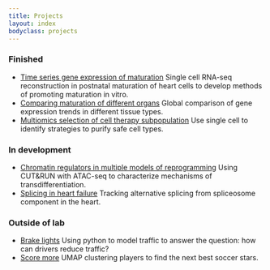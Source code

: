```yaml
---
title: Projects
layout: index
bodyclass: projects
---
```


### Finished

* [Time series gene expression of maturation](http://github.com/smurph50) <span>Single cell RNA-seq reconstruction in postnatal maturation of heart cells to develop methods of promoting maturation in vitro.</span>
* [Comparing maturation of different organs](http://github.com/smurph50)  <span>Global comparison of gene expression trends in different tissue types.</span>
* [Multiomics selection of cell therapy subpopulation](http://github.com/smurph50)  <span>Use single cell to identify strategies to purify safe cell types.</span>

### In development

* [Chromatin regulators in multiple models of reprogramming](http://github.com/smurph50) <span>Using CUT&RUN with ATAC-seq to characterize mechanisms of transdifferentiation.</span>
* [Splicing in heart failure](http://github.com/smurph50) <span>Tracking alternative splicing from spliceosome component in the heart.</span>

### Outside of lab

* [Brake lights](http://github.com/smurph50) <span>Using python to model traffic to answer the question: how can drivers reduce traffic?</span>
* [Score more](http://github.com/smurph50) <span>UMAP clustering players to find the next best soccer stars.</span>

